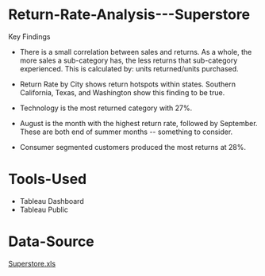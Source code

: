 # Return-Rate-Analysis---Superstore
Key Findings
- There is a small correlation between sales and returns. As a whole, the more sales a sub-category has, the less returns that sub-category experienced. This is calculated by: units returned/units purchased.

- Return Rate by City shows return hotspots within states. Southern California, Texas, and Washington show this finding to be true.

- Technology is the most returned category with 27%.

- August is the month with the highest return rate, followed by September. These are both end of summer months -- something to consider.

- Consumer segmented customers produced the most returns at 28%.

# Tools-Used
  - Tableau Dashboard
  - Tableau Public

# Data-Source 
 [Superstore.xls](https://github.com/user-attachments/files/22052213/Superstore.xls)

